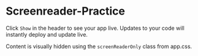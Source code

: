 Screenreader-Practice
=================

Click `Show` in the header to see your app live. Updates to your code will instantly deploy and update live.


Content is visually hidden using the `screenReaderOnly` class from app.css.